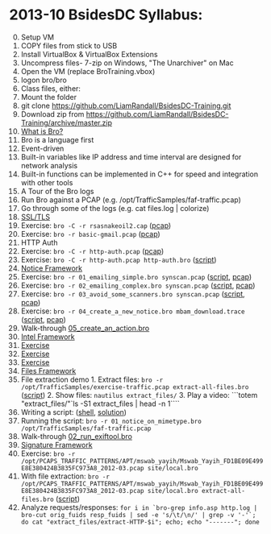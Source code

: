 2013-10 BsidesDC Syllabus:
===============

0. Setup VM
  1. COPY files from stick to USB
  2. Install VirtualBox & VirtualBox Extensions
  3. Uncompress files- 7-zip on Windows, "The Unarchiver" on Mac
  4. Open the VM (replace BroTraining.vbox)
  5. logon bro/bro
1. Class files, either:
  1. Mount the folder
  2. git clone https://github.com/LiamRandall/BsidesDC-Training.git
  3. Download zip from https://github.com/LiamRandall/BsidesDC-Training/archive/master.zip
2. [What is Bro?](https://github.com/broala/training-resources/raw/master/0.broala-what-is-bro.pptx)
  1. Bro is a language first
  2. Event-driven
  3. Built-in variables like IP address and time interval are designed for network analysis
  4. Built-in functions can be implemented in C++ for speed and integration with other tools
3. A Tour of the Bro logs
  1. Run Bro against a PCAP (e.g. /opt/TrafficSamples/faf-traffic.pcap)
  2. Go through some of the logs (e.g. cat files.log | colorize)
4. [SSL/TLS](https://github.com/broala/trainings-resources/raw/master/ssl-exercises/Broala-bro-ids-SSL-TLS-security-primer.pptx)
  1. Exercise: ```bro -C -r rsasnakeoil2.cap``` ([pcap](https://github.com/broala/training-resources/raw/master/ssl-exercises/rsasnakeoil2.cap)) 
  2. Exercise: ```bro -r basic-gmail.pcap``` ([pcap](https://github.com/broala/training-resources/raw/master/ssl-exercises/basic-gmail.pcap)) 
5. HTTP Auth
  1. Exercise: ```bro -C -r http-auth.pcap``` ([pcap](https://github.com/broala/training-resources/raw/master/http-auth/http-auth.pcap))
  2. Exercise: ```bro -C -r http-auth.pcap http-auth.bro``` ([script](https://github.com/broala/training-resources/raw/master/http-auth/http-auth.bro))
6. [Notice Framework](https://github.com/broala/trainings-resources/raw/master/notice-framework/broala-bro-ids-v2.2-notice.log_Overview.pptx)
  1. Exercise: ```bro -r 01_emailing_simple.bro synscan.pcap``` ([script](https://github.com/broala/training-resources/raw/master/notice-framework/01_emailing_simple.bro), [pcap](https://github.com/broala/training-resources/raw/master/notice-framework/synscan.pcap))
  2. Exercise: ```bro -r 02_emailing_complex.bro synscan.pcap``` ([script](https://github.com/broala/training-resources/raw/master/notice-framework/02_emailing_complex.bro), [pcap](https://github.com/broala/training-resources/raw/master/notice-framework/synscan.pcap))
  3. Exercise: ```bro -r 03_avoid_some_scanners.bro synscan.pcap``` ([script](https://github.com/broala/training-resources/raw/master/notice-framework/03_avoid_some_scanners.bro), [pcap](https://github.com/broala/training-resources/raw/master/notice-framework/synscan.pcap))
  4. Exercise: ```bro -r 04_create_a_new_notice.bro mbam_download.trace``` ([script](https://github.com/broala/training-resources/raw/master/notice-framework/04_create_a_new_notice.bro), [pcap](https://github.com/broala/training-resources/raw/master/notice-framework/mbam_download.trace))
  5. Walk-through [05_create_an_action.bro](https://github.com/broala/training-resources/raw/master/notice-framework/05_create_an_action.bro)
7. [Intel Framework](https://github.com/broala/training-resources/raw/master/intel-framework/intel-framework.key)
  1. [Exercise](https://gist.github.com/grigorescu/6495962)
  2. [Exercise](https://gist.github.com/grigorescu/6496507)
  3. [Exercise](https://gist.github.com/grigorescu/6497534)
8. [Files Framework](https://github.com/broala/training-resources/raw/master/files-framework/files-framework.key)
  1. File extraction demo
    1. Extract files: ```bro -r /opt/TrafficSamples/exercise-traffic.pcap extract-all-files.bro``` ([script](https://github.com/broala/training-resources/raw/master/files-framework/extract-all-files.bro))
    2. Show files: ```nautilus extract_files/```
    3. Play a video: ```totem "extract_files/"`ls -S1 extract_files | head -n 1````
  3. Writing a script: ([shell](https://github.com/broala/training-resources/raw/master/files-framework/01_notice_on_mimetype_shell.bro), [solution](https://github.com/broala/training-resources/raw/master/files-framework/01_notice_on_mimetype.bro))
  4. Running the script: ```bro -r 01_notice_on_mimetype.bro /opt/TrafficSamples/faf-traffic.pcap```
  5. Walk-through [02_run_exiftool.bro](https://github.com/broala/training-resources/raw/master/files-framework/02_run_exiftool.bro)
9. [Signature Framework](https://github.com/broala/training-resources/raw/master/signature-framework/signature-framework.key)
  1. Exercise: ```bro -r /opt/PCAPS_TRAFFIC_PATTERNS/APT/mswab_yayih/Mswab_Yayih_FD1BE09E499E8E380424B3835FC973A8_2012-03.pcap site/local.bro```
  2. With file extraction: ```bro -r /opt/PCAPS_TRAFFIC_PATTERNS/APT/mswab_yayih/Mswab_Yayih_FD1BE09E499E8E380424B3835FC973A8_2012-03.pcap site/local.bro extract-all-files.bro``` ([script](https://github.com/broala/training-resources/raw/master/files-framework/extract-all-files.bro))
  3. Analyze requests/responses: ```for i in `bro-grep info.asp http.log | bro-cut orig_fuids resp_fuids | sed -e 's/\t/\n/' | grep -v '-'`; do cat "extract_files/extract-HTTP-$i"; echo; echo "-------"; done```
